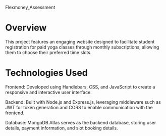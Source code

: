 Flexmoney_Assessment

# Overview
This project features an engaging website designed to facilitate student registration for paid yoga classes through monthly subscriptions, allowing them to choose their preferred time slots.

# Technologies Used

Frontend: Developed using Handlebars, CSS, and JavaScript to create a responsive and interactive user interface.

Backend: Built with Node.js and Express.js, leveraging middleware such as JWT for token generation and CORS to enable communication with the frontend.

Database: MongoDB Atlas serves as the backend database, storing user details, payment information, and slot booking details.